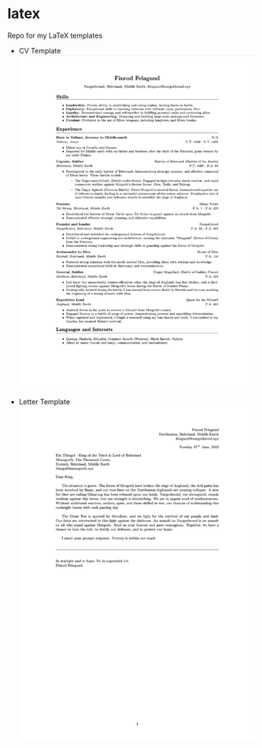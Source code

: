 # latex
Repo for my LaTeX templates

- CV Template
![Finrod Felagund CV](./pics/felagundResume.png)

- Letter Template
![Finrod Felagund letter template](./pics/felagundLetter.png)

